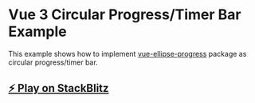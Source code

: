 # Vue 3 Circular Progress/Timer Bar Example

This example shows how to implement [vue-ellipse-progress](https://github.com/setaman/vue-ellipse-progress) package as circular progress/timer bar.

## [⚡️ Play on StackBlitz](https://stackblitz.com/~/github.com/relliv/vue3-circular-progress-timer-bar-example)